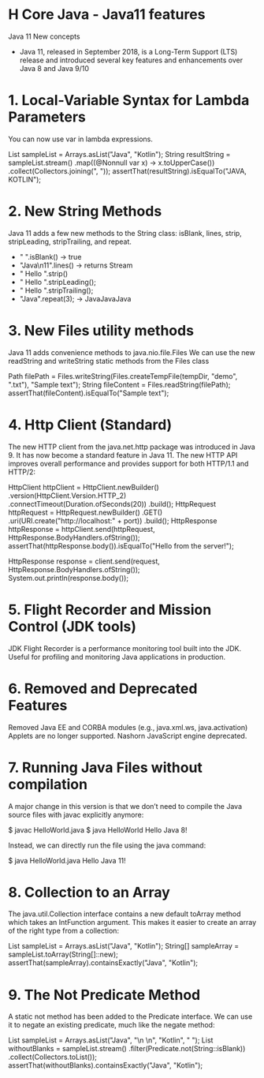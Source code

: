 # H Core Java - Java11 features
Java 11 New concepts

- Java 11, released in September 2018, is a Long-Term Support (LTS) release and introduced several key features and enhancements over Java 8 and Java 9/10

# 1. Local-Variable Syntax for Lambda Parameters
You can now use var in lambda expressions.

List<String> sampleList = Arrays.asList("Java", "Kotlin");
String resultString = sampleList.stream()
.map((@Nonnull var x) -> x.toUpperCase())
.collect(Collectors.joining(", "));
assertThat(resultString).isEqualTo("JAVA, KOTLIN");

# 2. New String Methods
Java 11 adds a few new methods to the String class: isBlank, lines, strip, stripLeading, stripTrailing, and repeat.

- " ".isBlank()  -> true
- "Java\n11".lines() -> returns Stream<String>
- " Hello ".strip()
- " Hello ".stripLeading();
- " Hello ".stripTrailing();
- "Java".repeat(3); -> JavaJavaJava

# 3. New Files utility methods
Java 11 adds convenience methods to java.nio.file.Files
We can use the new readString and writeString static methods from the Files class

Path filePath = Files.writeString(Files.createTempFile(tempDir, "demo", ".txt"), "Sample text");
String fileContent = Files.readString(filePath);
assertThat(fileContent).isEqualTo("Sample text");

# 4. Http Client (Standard)
The new HTTP client from the java.net.http package was introduced in Java 9. It has now become a standard feature in Java 11.
The new HTTP API improves overall performance and provides support for both HTTP/1.1 and HTTP/2:

HttpClient httpClient = HttpClient.newBuilder()
.version(HttpClient.Version.HTTP_2)
.connectTimeout(Duration.ofSeconds(20))
.build();
HttpRequest httpRequest = HttpRequest.newBuilder()
.GET()
.uri(URI.create("http://localhost:" + port))
.build();
HttpResponse httpResponse = httpClient.send(httpRequest, HttpResponse.BodyHandlers.ofString());
assertThat(httpResponse.body()).isEqualTo("Hello from the server!");


HttpResponse<String> response = client.send(request, HttpResponse.BodyHandlers.ofString());
System.out.println(response.body());

# 5. Flight Recorder and Mission Control (JDK tools)

JDK Flight Recorder is a performance monitoring tool built into the JDK.
Useful for profiling and monitoring Java applications in production.

# 6. Removed and Deprecated Features

Removed Java EE and CORBA modules (e.g., java.xml.ws, java.activation)
Applets are no longer supported.
Nashorn JavaScript engine deprecated.

# 7. Running Java Files without compilation

A major change in this version is that we don’t need to compile the Java source files with javac explicitly anymore:

$ javac HelloWorld.java
$ java HelloWorld
Hello Java 8!

Instead, we can directly run the file using the java command:

$ java HelloWorld.java
Hello Java 11!

# 8. Collection to an Array
The java.util.Collection interface contains a new default toArray method which takes an IntFunction argument.
This makes it easier to create an array of the right type from a collection:

List sampleList = Arrays.asList("Java", "Kotlin");
String[] sampleArray = sampleList.toArray(String[]::new);
assertThat(sampleArray).containsExactly("Java", "Kotlin");

# 9. The Not Predicate Method
A static not method has been added to the Predicate interface. We can use it to negate an existing predicate, much like the negate method:

List<String> sampleList = Arrays.asList("Java", "\n \n", "Kotlin", " ");
List withoutBlanks = sampleList.stream()
.filter(Predicate.not(String::isBlank))
.collect(Collectors.toList());
assertThat(withoutBlanks).containsExactly("Java", "Kotlin");
































